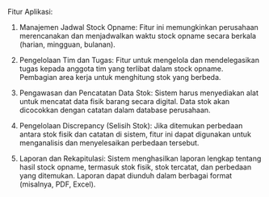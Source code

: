 Fitur Aplikasi:
1. Manajemen Jadwal Stock Opname:
Fitur ini memungkinkan perusahaan merencanakan dan menjadwalkan waktu stock opname secara berkala (harian, mingguan, bulanan).

2. Pengelolaan Tim dan Tugas:
Fitur untuk mengelola dan mendelegasikan tugas kepada anggota tim yang terlibat dalam stock opname.
Pembagian area kerja untuk menghitung stok yang berbeda.

3. Pengawasan dan Pencatatan Data Stok:
Sistem harus menyediakan alat untuk mencatat data fisik barang secara digital.
Data stok akan dicocokkan dengan catatan dalam database perusahaan.

4. Pengelolaan Discrepancy (Selisih Stok):
Jika ditemukan perbedaan antara stok fisik dan catatan di sistem, fitur ini dapat digunakan untuk menganalisis dan menyelesaikan perbedaan tersebut.

5. Laporan dan Rekapitulasi:
Sistem menghasilkan laporan lengkap tentang hasil stock opname, termasuk stok fisik, stok tercatat, dan perbedaan yang ditemukan.
Laporan dapat diunduh dalam berbagai format (misalnya, PDF, Excel).
